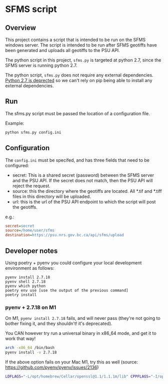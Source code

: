 # SFMS script

## Overview

This project contains a script that is intended to be run on the SFMS windows server. The script is intended to be run after SFMS geotiffs have been generated and uploads all geotiffs to the PSU API.

The python script in this project, `sfms.py` is targeted at python 2.7, since the SFMS server is running python 2.7.

The python script, `sfms.py` does not require any external dependencies. [Python 2.7 is deprected](https://www.python.org/doc/sunset-python-2/) so we can't rely on pip being able to install any external dependencies.

## Run

The sfms.py script must be passed the location of a configuration file.

Example:

```bash
python sfms.py config.ini
```

## Configuration

The `config.ini` must be specifed, and has three fields that need to be configured:

- secret: This is a shared secret (password) between the SFMS server and the PSU API. If the secret does not match, then the PSU API will reject the request.
- source: this the directory where the geotiffs are located. All *.tif and *.tiff files in this directory will be uploaded.
- url: this is the url of the PSU API endpoint to which the script will post the geotiffs.

e.g.:

```config.ini
secret=secret
source=/home/user/sfms
destination=https://psu.nrs.gov.bc.ca/api/sfms/upload
```

## Developer notes

Using poetry + pyenv you could configure your local development environment as follows:

```
pyenv install 2.7.18
pyenv shell 2.7.18
pyenv which python
poetry env use [use the output of the previous command]
poetry install
```


### pyenv + 2.7.18 on M1

On M1, `pyenv install 2.7.18` fails, and will never pass (they're not going to bother fixing it, and they shouldn't! it's deprecated).

You CAN however try run a universal binary in x86_64 mode, and get it to work that way!

```bash
arch -x86_64 /bin/bash 
pyenv install -v 2.7.18
```

If the above option fails on your Mac M1, try this as well (source: https://github.com/pyenv/pyenv/issues/2136)

```bash
LDFLAGS="-L/opt/homebrew/Cellar/openssl@1.1/1.1.1m/lib" CPPFLAGS="-I/opt/homebrew/Cellar/openssl@1.1/1.1.1m/include" pyenv install 2.7.18
```
